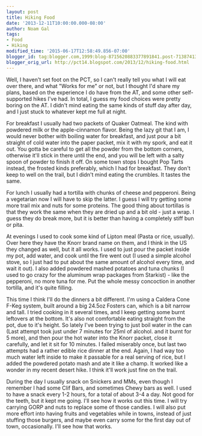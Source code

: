 ```yaml
---
layout: post
title: Hiking Food
date: '2013-12-11T10:00:00.000-08:00'
author: Noam Gal
tags:
- Food
- Hiking
modified_time: '2015-06-17T12:58:49.856-07:00'
blogger_id: tag:blogger.com,1999:blog-8715620883377891841.post-7138741344223611648
blogger_orig_url: http://pct14.blogspot.com/2013/12/hiking-food.html
---
```


Well, I haven't set foot on the PCT, so I can't really tell you what I will eat over there, and what "Works for me" or not, but I thought I'd share my plans, based on the experience I do have from the AT, and some other self-supported hikes I've had. In total, I guess my food choices were pretty boring on the AT. I didn't mind eating the same kinds of stuff day after day, and I just stuck to whatever kept me full at night.

For breakfast I usually had two packets of Quaker Oatmeal. The kind with powdered milk or the apple-cinnamon flavor. Being the lazy git that I am, I would never bother with boiling water for breakfast, and just pour a bit straight of cold water into the paper packet, mix it with my spork, and eat it out. You gotta be careful to get all the powder from the bottom corners, otherwise it'll stick in there until the end, and you will be left with a salty spoon of powder to finish it off. On some town stops I bought Pop Tarts instead, the frosted kinds preferably, which I had for breakfast. They don't keep to well on the trail, but I didn't mind eating the crumbles. It tastes the same.

For lunch I usually had a tortilla with chunks of cheese and pepperoni. Being a vegetarian now I will have to skip the latter. I guess I will try getting some more trail mix and nuts for some proteins. The good thing about tortillas is that they work the same when they are dried up and a bit old - just a wrap. I guess they do break more, but it is better than having a completely stiff bun or pita.

At evenings I used to cook some kind of Lipton meal (Pasta or rice, usually). Over here they have the Knorr brand name on them, and I think in the US they changed as well, but it all works. I used to just pour the packet inside my pot, add water, and cook until the fire went out (I used a simple alcohol stove, so I just had to put about the same amount of alcohol every time, and wait it out). I also added powdered mashed potatoes and tuna chunks (I used to go crazy for the aluminum wrap packages from Starkist) - like the pepperoni, no more tuna for me. Put the whole messy concoction in another tortilla, and it's quite filling.

This time I think I'll do the dinners a bit different. I'm using a Caldera Cone F-Keg system, built around a big 24.5oz Fosters can, which is a bit narrow and tall. I tried cooking in it several times, and I keep getting some burnt leftovers at the bottom. It's also not comfortable eating straight from the pot, due to it's height. So lately I've been trying to just boil water in the can (Last attempt took just under 7 minutes for 25ml of alcohol. and it burnt for 5 more), and then pour the hot water into the Knorr packet, close it carefully, and let it sit for 10 minutes. I failed miserably once, but last two attempts had a rather edible rice dinner at the end. Again, I had way too much water left inside to make it passable for a real serving of rice, but I added the powdered potato mash and ate it like a champ. It worked like a wonder in my recent desert hike. I think it'll work just fine on the trail.

During the day I usually snack on Snickers and MMs, even though I remember I had some Clif Bars, and sometimes Chewy bars as well. I used to have a snack every 1-2 hours, for a total of about 3-4 a day. Not good for the teeth, but it kept me going. I'll see how it works out this time. I will try carrying GORP and nuts to replace some of those candies. I will also put more effort into having fruits and vegetables while in towns, instead of just stuffing those burgers, and maybe even carry some for the first day out of town, occasionally. I'll see how that works.
